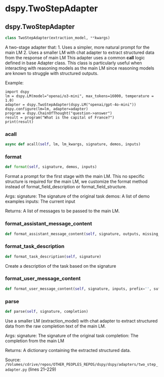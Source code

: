 # dspy.TwoStepAdapter

## dspy.TwoStepAdapter

```python
class TwoStepAdapter(extraction_model, **kwargs)
```

A two-stage adapter that:
    1. Uses a simpler, more natural prompt for the main LM
    2. Uses a smaller LM with chat adapter to extract structured data from the response of main LM
This adapter uses a common __call__ logic defined in base Adapter class.
This class is particularly useful when interacting with reasoning models as the main LM since reasoning models
are known to struggle with structured outputs.

Example:
```
import dspy
lm = dspy.LM(model="openai/o3-mini", max_tokens=16000, temperature = 1.0)
adapter = dspy.TwoStepAdapter(dspy.LM("openai/gpt-4o-mini"))
dspy.configure(lm=lm, adapter=adapter)
program = dspy.ChainOfThought("question->answer")
result = program("What is the capital of France?")
print(result)
```


### acall

```python
async def acall(self, lm, lm_kwargs, signature, demos, inputs)
```

### format

```python
def format(self, signature, demos, inputs)
```

Format a prompt for the first stage with the main LM.
This no specific structure is required for the main LM, we customize the format method
instead of format_field_description or format_field_structure.

Args:
    signature: The signature of the original task
    demos: A list of demo examples
    inputs: The current input

Returns:
    A list of messages to be passed to the main LM.


### format_assistant_message_content

```python
def format_assistant_message_content(self, signature, outputs, missing_field_message=None)
```

### format_task_description

```python
def format_task_description(self, signature)
```

Create a description of the task based on the signature


### format_user_message_content

```python
def format_user_message_content(self, signature, inputs, prefix='', suffix='')
```

### parse

```python
def parse(self, signature, completion)
```

Use a smaller LM (extraction_model) with chat adapter to extract structured data
from the raw completion text of the main LM.

Args:
    signature: The signature of the original task
    completion: The completion from the main LM

Returns:
    A dictionary containing the extracted structured data.

Source: `/Volumes/cdrive/repos/OTHER_PEOPLES_REPOS/dspy/dspy/adapters/two_step_adapter.py` (lines 21–229)

